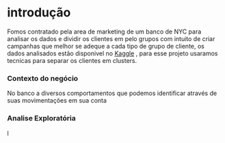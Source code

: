 
# introdução 

Fomos contratado pela area de marketing de um banco de NYC para analisar os dados e dividir os clientes em pelo  grupos com intuito de criar campanhas que melhor se adeque a cada tipo de grupo de cliente, os dados analisados estão disponivel no <a href="https://www.kaggle.com/datasets/arjunbhasin2013/ccdata">Kaggle</a> , para esse projeto usaramos tecnicas para separar os clientes em clusters.

### Contexto do negócio

No banco a diversos comportamentos que podemos identificar através de suas movimentações em sua conta




### Analise Exploratória
l



